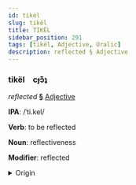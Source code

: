 ```yaml
---
id: tikël
slug: tikël
title: TİKËL
sidebar_position: 291
tags: [tikël, Adjective, Uralic]
description: reflected § Adjective
---
```


### tikël&emsp;<span kind="abugida">cɟɔ͊ʇ</span>

*reflected* **§** [Adjective](../../tags/Adjective)

**IPA**: /ˈti.kel/

**Verb**: to be reflected

**Noun**: reflectiveness

**Modifier**: reflected

<details>
    <summary>Origin</summary>
    Hungarian tükör [ˈtykør]<br/>
    <em>Uralic Language Family</em>
</details>